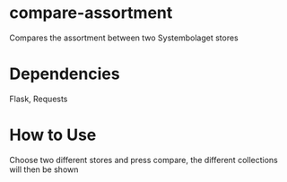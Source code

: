 # compare-assortment
Compares the assortment between two Systembolaget stores

# Dependencies
Flask, Requests

# How to Use
Choose two different stores and press compare, the different collections will then be shown
